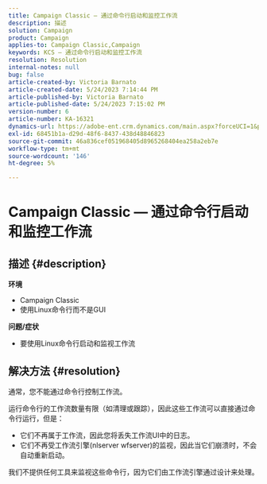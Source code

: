 ```yaml
---
title: Campaign Classic — 通过命令行启动和监控工作流
description: 描述
solution: Campaign
product: Campaign
applies-to: Campaign Classic,Campaign
keywords: KCS — 通过命令行启动和监控工作流
resolution: Resolution
internal-notes: null
bug: false
article-created-by: Victoria Barnato
article-created-date: 5/24/2023 7:14:44 PM
article-published-by: Victoria Barnato
article-published-date: 5/24/2023 7:15:02 PM
version-number: 6
article-number: KA-16321
dynamics-url: https://adobe-ent.crm.dynamics.com/main.aspx?forceUCI=1&pagetype=entityrecord&etn=knowledgearticle&id=79b3a63a-67fa-ed11-8849-6045bd006b3d
exl-id: 68451b1a-d29d-48f6-8437-438d48846823
source-git-commit: 46a836cef051968405d8965268404ea258a2eb7e
workflow-type: tm+mt
source-wordcount: '146'
ht-degree: 5%

---
```


# Campaign Classic — 通过命令行启动和监控工作流

## 描述 {#description}

<b>环境</b>
- Campaign Classic
- 使用Linux命令行而不是GUI

<b>问题/症状</b>
- 要使用Linux命令行启动和监视工作流



## 解决方法 {#resolution}


通常，您不能通过命令行控制工作流。

运行命令行的工作流数量有限（如清理或跟踪），因此这些工作流可以直接通过命令行运行，但是：

- 它们不再属于工作流，因此您将丢失工作流UI中的日志。
- 它们不再受工作流引擎(nlserver wfserver)的监视，因此当它们崩溃时，不会自动重新启动。


我们不提供任何工具来监视这些命令行，因为它们由工作流引擎通过设计来处理。
